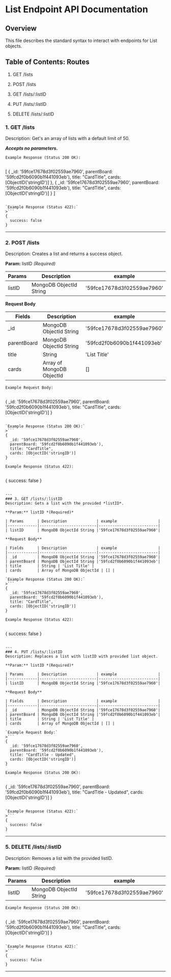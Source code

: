 # List Endpoint API Documentation

## Overview
This file describes the standard syntax to interact with endpoints for List objects.

## Table of Contents: Routes

1. GET /lists

2. POST /lists

3. GET /lists/:listID

4. PUT /lists/:listID

5. DELETE /lists/:listID


### 1. GET /lists
Description:
Get's an array of lists with a default limit of 50.

**_Accepts no parameters._**

`Example Response (Status 200 OK):`
>```
[
  {
    _id: '59fce17678d3f02559ae7960',
    parentBoard: '59fcd2f0b6090b1f441093eb'),
    title: "CardTitle",
    cards: [ObjectID('stringID')]
  },
  {
    _id: '59fce17678d3f02559ae7960',
    parentBoard: '59fcd2f0b6090b1f441093eb'),
    title: "CardTitle",
    cards: [ObjectID('stringID')]
  }
]
```

`Example Response (Status 422):`
>```
{
  success: false
}
```

---
### 2. POST /lists

Description:
Creates a list and returns a success object.

**Param:** listID *(Required)*

| Params      | Description             | example                  |
|-------------|-------------------------|--------------------------|
| listID      | MongoDB ObjectId String |'59fce17678d3f02559ae7960'|


**Request Body**

| Fields      | Description             | example                  |
|-------------|-------------------------|--------------------------|
| _id         | MongoDB ObjectId String |'59fce17678d3f02559ae7960'|
| parentBoard | MongoDB ObjectId String |'59fcd2f0b6090b1f441093eb'|
| title       | String | 'List Title' |
| cards       | Array of MongoDB ObjectId | [] |

`Example Request Body:`
>```
{
  _id: '59fce17678d3f02559ae7960',
  parentBoard: '59fcd2f0b6090b1f441093eb'),
  title: "CardTitle",
  cards: [ObjectID('stringID')]
}
```

`Example Response (Status 200 OK):`
>```
{
  _id: '59fce17678d3f02559ae7960',
  parentBoard: '59fcd2f0b6090b1f441093eb'),
  title: "CardTitle",
  cards: [ObjectID('stringID')]
}
```

`Example Response (Status 422):`
>```
{
  success: false
}
```

---
### 3. GET /lists/:listID
Description: Gets a list with the provided *listID*.

**Param:** listID *(Required)*

| Params      | Description             | example                  |
|-------------|-------------------------|--------------------------|
| listID      | MongoDB ObjectId String |'59fce17678d3f02559ae7960'|

**Request Body**

| Fields      | Description             | example                  |
|-------------|-------------------------|--------------------------|
| _id         | MongoDB ObjectId String |'59fce17678d3f02559ae7960'|
| parentBoard | MongoDB ObjectId String |'59fcd2f0b6090b1f441093eb'|
| title       | String | 'List Title' |
| cards       | Array of MongoDB ObjectId | [] |

`Example Response (Status 200 OK):`
>```
{
  _id: '59fce17678d3f02559ae7960',
  parentBoard: '59fcd2f0b6090b1f441093eb'),
  title: "CardTitle",
  cards: [ObjectID('stringID')]
}
```

`Example Response (Status 422):`
>```
{
  success: false
}
```

---
### 4. PUT /lists/:listID
Description: Replaces a list with listID with provided list object.

**Param:** listID *(Required)*

| Params      | Description             | example                  |
|-------------|-------------------------|--------------------------|
| listID      | MongoDB ObjectId String |'59fce17678d3f02559ae7960'|

**Request Body**

| Fields      | Description             | example                  |
|-------------|-------------------------|--------------------------|
| _id         | MongoDB ObjectId String |'59fce17678d3f02559ae7960'|
| parentBoard | MongoDB ObjectId String |'59fcd2f0b6090b1f441093eb'|
| title       | String | 'List Title' |
| cards       | Array of MongoDB ObjectId | [] |

`Example Request Body:`
>```
{
  _id: '59fce17678d3f02559ae7960',
  parentBoard: '59fcd2f0b6090b1f441093eb'),
  title: "CardTitle - Updated",
  cards: [ObjectID('stringID')]
}
```

`Example Response (Status 200 OK):`
>```
{
  _id: '59fce17678d3f02559ae7960',
  parentBoard: '59fcd2f0b6090b1f441093eb'),
  title: "CardTitle - Updated",
  cards: [ObjectID('stringID')]
}
```

`Example Response (Status 422):`
>```
{
  success: false
}
```

---

### 5. DELETE /lists/:listID
Description: Removes a list with the provided listID.

**Param:** listID *(Required)*

| Params      | Description             | example                  |
|-------------|-------------------------|--------------------------|
| listID      | MongoDB ObjectId String |'59fce17678d3f02559ae7960'|

`Example Response (Status 200 OK):`
>```
{
  _id: '59fce17678d3f02559ae7960',
  parentBoard: '59fcd2f0b6090b1f441093eb'),
  title: "CardTitle",
  cards: [ObjectID('stringID')]
}
```

`Example Response (Status 422):`
>```
{
  success: false
}
```

---
